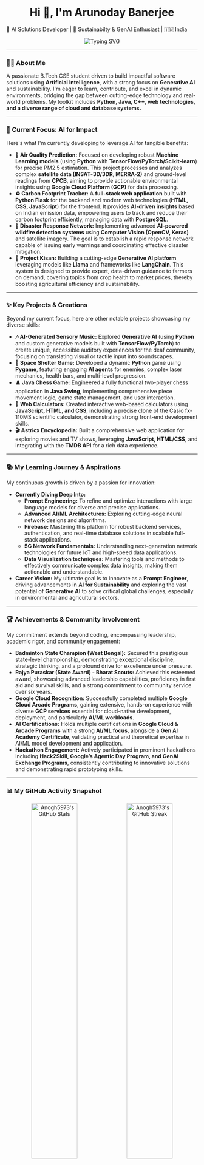 <h1 align="center">Hi 👋, I'm Arunoday Banerjee</h1
<h3 align="center">🚀 AI Solutions Developer | 🌱 Sustainabilty & GenAI Enthusiast | 🇮🇳 India</h3>

<p align="center">
  <a href="https://git.io/typing-svg">
    <img src="https://readme-typing-svg.demolab.com?font=Fira+Code&weight=700&size=35&pause=1000&color=36BCF7&center=true&vCenter=true&width=700&lines=Hi+%F0%9F%91%9B%2C+I'm+Arunoday+Banerjee;Aspiring+Software+Developer;AI+%26+Sustainability+Innovator;Building+the+Future%2C+Today." alt="Typing SVG" />
  </a>
</p>

---

### 👨‍💻 About Me

A passionate B.Tech CSE student driven to build impactful software solutions using **Artificial Intelligence**, with a strong focus on **Generative AI** and sustainability. I'm eager to learn, contribute, and excel in dynamic environments, bridging the gap between cutting-edge technology and real-world problems. My toolkit includes **Python, Java, C++, web technologies, and a diverse range of cloud and database systems.**

---

### 🔭 Current Focus: AI for Impact

Here's what I'm currently developing to leverage AI for tangible benefits:

-   **🌿 Air Quality Prediction:** Focused on developing robust **Machine Learning models** (using **Python** with **TensorFlow/PyTorch/Scikit-learn**) for precise PM2.5 estimation. This project processes and analyzes complex **satellite data (INSAT-3D/3DR, MERRA-2)** and ground-level readings from **CPCB**, aiming to provide actionable environmental insights using **Google Cloud Platform (GCP)** for data processing.
-   **♻️ Carbon Footprint Tracker:** A **full-stack web application** built with **Python Flask** for the backend and modern web technologies (**HTML, CSS, JavaScript**) for the frontend. It provides **AI-driven insights** based on Indian emission data, empowering users to track and reduce their carbon footprint efficiently, managing data with **PostgreSQL**.
-   **🚨 Disaster Response Network:** Implementing advanced **AI-powered wildfire detection systems** using **Computer Vision (OpenCV, Keras)** and satellite imagery. The goal is to establish a rapid response network capable of issuing early warnings and coordinating effective disaster mitigation.
-   **🌾 Project Kisan:** Building a cutting-edge **Generative AI platform** leveraging models like **Llama** and frameworks like **LangChain**. This system is designed to provide expert, data-driven guidance to farmers on demand, covering topics from crop health to market prices, thereby boosting agricultural efficiency and sustainability.

---

### ✨ Key Projects & Creations

Beyond my current focus, here are other notable projects showcasing my diverse skills:

-   **🎶 AI-Generated Sensory Music:** Explored **Generative AI** (using **Python** and custom generative models built with **TensorFlow/PyTorch**) to create unique, accessible auditory experiences for the deaf community, focusing on translating visual or tactile input into soundscapes.
-   **👾 Space Shelter Game:** Developed a dynamic **Python** game using **Pygame**, featuring engaging **AI agents** for enemies, complex laser mechanics, health bars, and multi-level progression.
-   **♟️ Java Chess Game:** Engineered a fully functional two-player chess application in **Java Swing**, implementing comprehensive piece movement logic, game state management, and user interaction.
-   **🔢 Web Calculators:** Created interactive web-based calculators using **JavaScript, HTML, and CSS**, including a precise clone of the Casio fx-110MS scientific calculator, demonstrating strong front-end development skills.
-   **🎬 Astricx Encyclopedia:** Built a comprehensive web application for exploring movies and TV shows, leveraging **JavaScript, HTML/CSS**, and integrating with the **TMDB API** for a rich data experience.

---

### 📚 My Learning Journey & Aspirations

My continuous growth is driven by a passion for innovation:

-   **Currently Diving Deep Into:**
    -   **Prompt Engineering:** To refine and optimize interactions with large language models for diverse and precise applications.
    -   **Advanced AI/ML Architectures:** Exploring cutting-edge neural network designs and algorithms.
    -   **Firebase:** Mastering this platform for robust backend services, authentication, and real-time database solutions in scalable full-stack applications.
    -   **5G Network Fundamentals:** Understanding next-generation network technologies for future IoT and high-speed data applications.
    -   **Data Visualization techniques:** Mastering tools and methods to effectively communicate complex data insights, making them actionable and understandable.
-   **Career Vision:** My ultimate goal is to innovate as a **Prompt Engineer**, driving advancements in **AI for Sustainability** and exploring the vast potential of **Generative AI** to solve critical global challenges, especially in environmental and agricultural sectors.

---

### 🏆 Achievements & Community Involvement

My commitment extends beyond coding, encompassing leadership, academic rigor, and community engagement:

-   **Badminton State Champion (West Bengal):** Secured this prestigious state-level championship, demonstrating exceptional discipline, strategic thinking, and a profound drive for excellence under pressure.
-   **Rajya Puraskar (State Award) - Bharat Scouts:** Achieved this esteemed award, showcasing advanced leadership capabilities, proficiency in first aid and survival skills, and a strong commitment to community service over six years.
-   **Google Cloud Recognition:** Successfully completed multiple **Google Cloud Arcade Programs**, gaining extensive, hands-on experience with diverse **GCP services** essential for cloud-native development, deployment, and particularly **AI/ML workloads**.
-   **AI Certifications:** Holds multiple certifications in **Google Cloud & Arcade Programs** with a strong **AI/ML focus**, alongside a **Gen AI Academy Certificate**, validating practical and theoretical expertise in AI/ML model development and application.
-   **Hackathon Engagement:** Actively participated in prominent hackathons including **Hack2Skill, Google’s Agentic Day Program, and GenAI Exchange Programs**, consistently contributing to innovative solutions and demonstrating rapid prototyping skills.

---

### 📊 My GitHub Activity Snapshot

<p align="center">
  <img src="https://github-readme-stats.vercel.app/api?username=Anogh5973&show_icons=true&theme=tokyonight&hide_rank=true" alt="Anogh5973's GitHub Stats" width="49%" /> 
  <img src="https://github-readme-streak-stats.herokuapp.com/?user=Anogh5973&theme=tokyonight" alt="Anogh5973's GitHub Streak" width="49%" />
</p>

<p align="center">
  <img src="https://github-readme-stats.vercel.app/api/top-langs/?username=Anogh5973&layout=compact&theme=tokyonight" alt="Anogh5973's Top Languages" width="49%" />
</p>

<p align="center">
  <img src="https://github-readme-activity-graph.vercel.app/graph?username=Anogh5973&theme=react-dark&hide_border=true&area=true" alt="Anogh5973's Contribution Graph" width="98%"/>
</p>

---

### 🤝 Let's Connect!

<p align="center">
  Feel free to reach out for collaborations, discussions, or just to say hello!
  <br><br>
  <a href="https://www.linkedin.com/in/anogh-banerjee-01646223b" target="_blank">LinkedIn</a> |
  <a href="mailto:arunodaybanerjee88@outlook.com">Email</a> |
  <a href="https://github.com/Anogh5973">GitHub</a>
</p>

---

<p align="center"><i>"Building intelligent solutions for a better future, one line of code at a time."</i></p>
